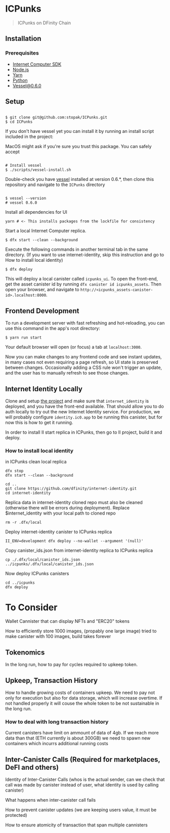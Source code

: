 # ICPunks

> ICPunks on DFinity Chain

## Installation

### Prerequisites

- [Internet Computer SDK](https://sdk.dfinity.org)
- [Node.js](https://nodejs.org)
- [Yarn](https://nodejs.org)
- [Python](https://www.python.org)
- [Vessel@0.6.0](https://github.com/dfinity/vessel/releases/tag/v0.6.0)

## Setup

```shell

$ git clone git@github.com:stopak/ICPunks.git
$ cd ICPunks

```

If you don't have vessel yet you can install it by running an install script included in the project:

MacOS might ask if you're sure you trust this package. You can safely accept

```shell

# Install vessel
$ ./scripts/vessel-install.sh

```

Double-check you have [vessel](https://github.com/dfinity/vessel) installed at version 0.6.*, then clone this repository and navigate to the `ICPunks` directory

```shell

$ vessel --version
# vessel 0.6.0

```

Install all dependencies for UI

```shell
yarn # <- This installs packages from the lockfile for consistency
```

Start a local Internet Computer replica.

```shell
$ dfx start --clean --background
```

Execute the following commands in another terminal tab in the same directory. (If you want to use internet-identity, skip this instruction and go to How to install local identity)

```shell
$ dfx deploy
```

This will deploy a local canister called `icpunks_ui`. To open the front-end, get the asset canister id by running `dfx canister id icpunks_assets`. Then open your browser, and navigate to `http://<icpunks_assets-canister-id>.localhost:8000`.

## Frontend Development

To run a development server with fast refreshing and hot-reloading, you can use this command in the app's root directory:

```shell
$ yarn run start
```

Your default browser will open (or focus) a tab at `localhost:3000`.

Now you can make changes to any frontend code and see instant updates, in many cases not even requiring a page refresh, so UI state is preserved between changes. Occasionally adding a CSS rule won't trigger an update, and the user has to manually refresh to see those changes.

## Internet Identity Locally

Clone and setup [the project](https://github.com/dfinity/internet-identity) and make sure that `internet_identity` is deployed, and you have the front-end available. That should allow you to do auth locally to try out the new Internet Identity service. For production, we will probably configure `identity.ic0.app` to be running this canister, but for now this is how to get it running.

In order to install II start replica in ICPunks, then go to II project, build it and deploy.

### How to install local identity
in ICPunks clean local replica

```shell
dfx stop
dfx start --clean --background

cd ..
git clone https://github.com/dfinity/internet-identity.git
cd internet-identity
```

Replica data in internet-identity cloned repo must also be cleaned (otherwise there will be errors during deployment). Replace $internet_identity with your local path to cloned repo

```shell
rm -r .dfx/local
```

Deploy internet-identity canister to ICPunks replica

```shell
II_ENV=development dfx deploy --no-wallet --argument '(null)'
```

Copy canister_ids.json from internet-identity replica to ICPunks replica

```shell
cp ./.dfx/local/canister_ids.json ../icpunks/.dfx/local/canister_ids.json
```

Now deploy ICPunks canisters

```shell
cd ../icpunks
dfx deploy
```

# To Consider
Wallet Cannister that can display NFTs and "ERC20" tokens

How to efficiently store 1000 images, (propably one large image) tried to make canister with 100 images, build takes forever


## Tokenomics
In the long run, how to pay for cycles required to upkeep token.

## Upkeep, Transaction History
How to handle growing costs of containers upkeep. We need to pay not only for execution but also for data storage, which will increase overtime. If not handled properly it will couse the whole token to be not sustainable in the long run.

### How to deal with long transaction history
Current canisters have limit on ammount of data of 4gb. If we reach more data than that (ETH currently is about 300GB) we need to spawn new containers which incurrs additional running costs

## Inter-Canister Calls (Required for marketplaces, DeFI and others)

Identity of Inter-Canister Calls (whos is the actual sender, can we check that call was made by canister instead of user, what identity is used by calling canister)

What happens when inter-canister call fails

How to prevent canister updates (we are keeping users value, it must be protected)

How to ensure atomicity of transaction that span multiple cannisters 
